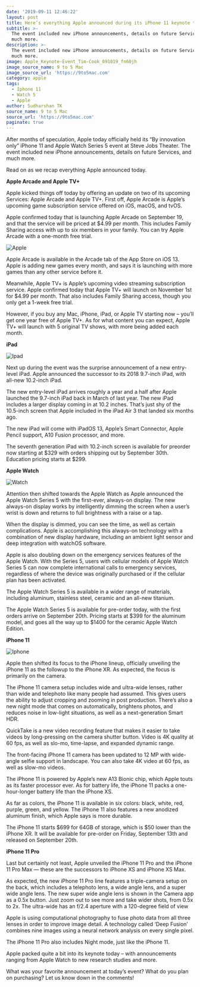 ```yaml
---
date: '2019-09-11 12:46:22'
layout: post
title: Here’s everything Apple announced during its iPhone 11 keynote today
subtitle: >-
  The event included new iPhone announcements, details on future Services, and
  much more.
description: >-
  The event included new iPhone announcements, details on future Services, and
  much more.
image: Apple_Keynote-Event_Tim-Cook_091019_fn60jh
image_source_name: 9 to 5 Mac
image_source_url: 'https://9to5mac.com'
category: apple
tags:
  - Iphone 11
  - Watch 5
  - Apple
author: Sudharshan TK
source_name: 9 to 5 Mac
source_url: 'https://9to5mac.com'
paginate: true
---
```

After months of speculation, Apple today officially held its “By innovation only” iPhone 11 and Apple Watch Series 5 event at Steve Jobs Theater. The event included new iPhone announcements, details on future Services, and much more.

Read on as we recap everything Apple announced today.

**Apple Arcade and Apple TV+**

Apple kicked things off today by offering an update on two of its upcoming Services: Apple Arcade and Apple TV+. First off, Apple Arcade is Apple’s upcoming game subscription service offered on iOS, macOS, and tvOS.

Apple confirmed today that is launching Apple Arcade on September 19, and that the service will be priced at $4.99 per month. This includes Family Sharing access with up to six members in your family. You can try Apple Arcade with a one-month free trial.

![Apple](https://res.cloudinary.com/read-write-tech/image/upload/v1568186334/Apple_Keynote_Event_Kelsey-Hansen-presents-Sayonara-Wild-Hearts_091019_tfyvij.jpg "Apple")

Apple Arcade is available in the Arcade tab of the App Store on iOS 13. Apple is adding new games every month, and says it is launching with more games than any other service before it.

Meanwhile, Apple TV+ is Apple’s upcoming video streaming subscription service. Apple confirmed today that Apple TV+ will launch on November 1st for $4.99 per month. That also includes Family Sharing access, though you only get a 1-week free trial.

However, if you buy any Mac, iPhone, iPad, or Apple TV starting now – you’ll get one year free of Apple TV+. As for what content you can expect, Apple TV+ will launch with 5 original TV shows, with more being added each month.

**iPad**

![Ipad](https://res.cloudinary.com/read-write-tech/image/upload/v1568186392/Screen-Shot-2019-09-10-at-13.28.27-PM_ldof7q.jpg "Ipad")

Next up during the event was the surprise announcement of a new entry-level iPad. Apple announced the successor to its 2018 9.7-inch iPad, with all-new 10.2-inch iPad.

The new entry-level iPad arrives roughly a year and a half after Apple launched the 9.7-inch iPad back in March of last year. The new iPad includes a larger display coming in at 10.2 inches. That’s just shy of the 10.5-inch screen that Apple included in the iPad Air 3 that landed six months ago.

The new iPad will come with iPadOS 13, Apple’s Smart Connector, Apple Pencil support, A10 Fusion processor, and more.

The seventh generation iPad with 10.2-inch screen is available for preorder now starting at $329 with orders shipping out by September 30th. Education pricing starts at $299.

**Apple Watch**

![Watch](https://res.cloudinary.com/read-write-tech/image/upload/v1568186455/Apple_keynote-event_stan-ng-apple-watch-series-5_091019_iji74h.jpg "Apple Watch")

Attention then shifted towards the Apple Watch as Apple announced the Apple Watch Series 5 with the first-ever, always-on display. The new always-on display works by intelligently dimming the screen when a user’s wrist is down and returns to full brightness with a raise or a tap.

When the display is dimmed, you can see the time, as well as certain complications. Apple is accomplishing this always-on technology with a combination of new display hardware, including an ambient light sensor and deep integration with watchOS software.

Apple is also doubling down on the emergency services features of the Apple Watch. With the Series 5, users with cellular models of Apple Watch Series 5 can now complete international calls to emergency services, regardless of where the device was originally purchased or if the cellular plan has been activated.

The Apple Watch Series 5 is available in a wider range of materials, including aluminum, stainless steel, ceramic and an all-new titanium.

The Apple Watch Series 5 is available for pre-order today, with the first orders arrive on September 20th. Pricing starts at $399 for the aluminum model, and goes all the way up to $1400 for the ceramic Apple Watch Edition.

**iPhone 11**

![Iphone](https://res.cloudinary.com/read-write-tech/image/upload/v1568186540/Apple_Keynote-Event_Kaiann-Drance-iPhone-11_091019_whftda.jpg "Iphone")

Apple then shifted its focus to the iPhone lineup, officially unveiling the iPhone 11 as the followup to the iPhone XR. As expected, the focus is primarily on the camera.

The iPhone 11 camera setup includes wide and ultra-wide lenses, rather than wide and telephoto like many people had assumed. This gives users the ability to adjust cropping and zooming in post production. There’s also a new night mode that comes on automatically, brightens photos, and reduces noise in low-light situations, as well as a next-generation Smart HDR.

QuickTake is a new video recording feature that makes it easier to take videos by long-pressing on the camera shutter button. Video is 4K quality at 60 fps, as well as slo-mo, time-lapse, and expanded dynamic range.

The front-facing iPhone 11 camera has been updated to 12 MP with wide-angle selfie support in landscape. You can also take 4K video at 60 fps, as well as slow-mo videos.

The iPhone 11 is powered by Apple’s new A13 Bionic chip, which Apple touts as its faster processor ever. As for battery life, the iPhone 11 packs a one-hour-longer battery life than the iPhone XS.

As far as colors, the iPhone 11 is available in six colors: black, white, red, purple, green, and yellow. The iPhone 11 also features a new anodized aluminum finish, which Apple says is more durable.

The iPhone 11 starts $699 for 64GB of storage, which is $50 lower than the iPhone XR. It will be available for pre-order on Friday, September 13th and released on September 20th.

**iPhone 11 Pro**

Last but certainly not least, Apple unveiled the iPhone 11 Pro and the iPhone 11 Pro Max — these are the successors to iPhone XS and iPhone XS Max.

As expected, the new iPhone 11 Pro line features a triple-camera setup on the back, which includes a telephoto lens, a wide angle lens, and a super wide angle lens. The new super wide angle lens is shown in the Camera app as a 0.5x button. Just zoom out to see more and take wider shots, from 0.5x to 2x. The ultra-wide has an f/2.4 aperture with a 120-degree field of view

Apple is using computational photography to fuse photo data from all three lenses in order to improve image detail. A technology called ‘Deep Fusion’ combines nine images using a neural network analysis on every single pixel.

The iPhone 11 Pro also includes Night mode, just like the iPhone 11.

Apple packed quite a bit into its keynote today – with announcements ranging from Apple Watch to new research studies and more.

What was your favorite announcement at today’s event? What do you plan on purchasing? Let us know down in the comments!
